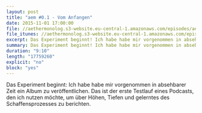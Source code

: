 ```yaml
---
layout: post
title: "aem #0.1 - Vom Anfangen"
date: 2015-11-01 17:00:00
file: //aethermonolog.s3-website.eu-central-1.amazonaws.com/episodes/aethermonolog-00a.mp3
file_itunes: //aethermonolog.s3-website.eu-central-1.amazonaws.com/episodes/aethermonolog-00a.m4a
excerpt: Das Experiment beginnt! Ich habe habe mir vorgenommen in absehbarer Zeit ein Album an den Start zu bringen. Das ist der erste Testlauf eines Podcasts, mit dem ich den Entstehungsprozess begleite.
summary: Das Experiment beginnt! Ich habe habe mir vorgenommen in absehbarer Zeit ein Album an den Start zu bringen. Das ist der erste Testlauf eines Podcasts, mit dem ich den Entstehungsprozess begleite.
duration: "9:10"
length: "17759260"
explicit: "no"
block: "yes"
---
```


Das Experiment beginnt: Ich habe habe mir vorgenommen in absehbarer Zeit ein Album zu veröffentlichen. Das ist der erste Testlauf eines Podcasts, den ich nutzen möchte, um über Höhen, Tiefen und gelerntes des Schaffensprozesses zu berichten.


<script>
		poster: '{{ site.url }}/images/cover.jpg',
		title: '{{ post.title }}',
		permalink: '{{ site.url }}',
		subtitle: '{{ post.summary }}',
		summary: '{{ post.summary }}',
		downloads:
			[{
				"name": "MPEG-1 Audio Layer III (MP3) High Quality",
				"size": 58725,"url": "samples/podlove-test-track.mp3",
				"dlurl": "samples/podlove-test-track.mp3"
			},{
				"name": "ogg",
				"size": 50494,
				"url": "samples/podlove-test-track.ogg",
				"dlurl": "samples/podlove-test-track.mp3"
			},{
				"name": "mp4",
				"size": 78328,
				"url": "samples/podlove-test-track.mp4",
				"dlurl": "samples/podlove-test-track.mp4"
			},{
				"name": "opus",
				"size": 37314,
				"url": "samples/podlove-test-track.opus",
				"dlurl": "samples/podlove-test-track.opus"
			}],
		duration: '{{ post.duration }}',
		alwaysShowHours: true,
		startVolume: 0.8,
		width: 'auto',
		hidedownloadbutton: false,
		summaryVisible: false,
		timecontrolsVisible: false,
		sharebuttonsVisible: false,
		chaptersVisible: false
	});
</script>

